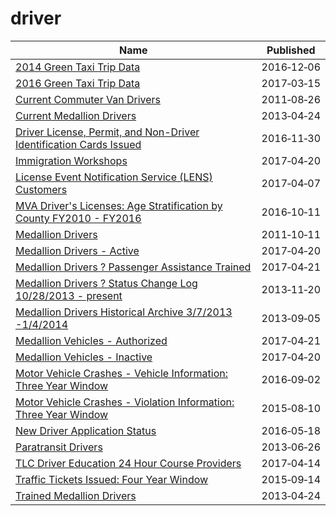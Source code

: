 # driver

Name | Published
---- | ---------
[2014 Green Taxi Trip Data](../datasets/2np7-5jsg.md) | 2016&#x2011;12&#x2011;06
[2016 Green Taxi Trip Data](../datasets/hvrh-b6nb.md) | 2017&#x2011;03&#x2011;15
[Current Commuter Van Drivers](../datasets/mf6v-bdzr.md) | 2011&#x2011;08&#x2011;26
[Current Medallion Drivers](../datasets/s22f-jsd4.md) | 2013&#x2011;04&#x2011;24
[Driver License, Permit, and Non-Driver Identification Cards Issued](../datasets/a4s2-d9tt.md) | 2016&#x2011;11&#x2011;30
[Immigration Workshops](../datasets/2in3-5b7t.md) | 2017&#x2011;04&#x2011;20
[License Event Notification Service (LENS) Customers](../datasets/tt84-bydt.md) | 2017&#x2011;04&#x2011;07
[MVA Driver's Licenses: Age Stratification by County FY2010 - FY2016](../datasets/hyut-sfvk.md) | 2016&#x2011;10&#x2011;11
[Medallion Drivers](../datasets/iux8-53rc.md) | 2011&#x2011;10&#x2011;11
[Medallion Drivers - Active](../datasets/jb3k-j3gp.md) | 2017&#x2011;04&#x2011;20
[Medallion Drivers ? Passenger Assistance Trained](../datasets/td5q-ry6d.md) | 2017&#x2011;04&#x2011;21
[Medallion Drivers ? Status Change Log 10/28/2013 - present](../datasets/sjfe-fppp.md) | 2013&#x2011;11&#x2011;20
[Medallion Drivers Historical Archive 3/7/2013 -1/4/2014](../datasets/n776-dsqy.md) | 2013&#x2011;09&#x2011;05
[Medallion Vehicles - Authorized](../datasets/rhe8-mgbb.md) | 2017&#x2011;04&#x2011;21
[Medallion Vehicles - Inactive](../datasets/jgtb-hmpg.md) | 2017&#x2011;04&#x2011;20
[Motor Vehicle Crashes - Vehicle Information: Three Year Window](../datasets/xe9x-a24f.md) | 2016&#x2011;09&#x2011;02
[Motor Vehicle Crashes - Violation Information: Three Year Window](../datasets/abfj-y7uq.md) | 2015&#x2011;08&#x2011;10
[New Driver Application Status](../datasets/dpec-ucu7.md) | 2016&#x2011;05&#x2011;18
[Paratransit Drivers](../datasets/8bqd-u9ta.md) | 2013&#x2011;06&#x2011;26
[TLC Driver Education 24 Hour Course Providers](../datasets/wzur-rhz9.md) | 2017&#x2011;04&#x2011;14
[Traffic Tickets Issued: Four Year Window](../datasets/q4hy-kbtf.md) | 2015&#x2011;09&#x2011;14
[Trained Medallion Drivers](../datasets/m4pf-wpkz.md) | 2013&#x2011;04&#x2011;24

